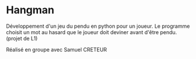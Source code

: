 # Hangman

Développement d'un jeu du pendu en python pour un joueur. Le programme choisit un mot au hasard que le joueur doit deviner avant d'être pendu. (projet de L1)

Réalisé en groupe avec Samuel CRETEUR
